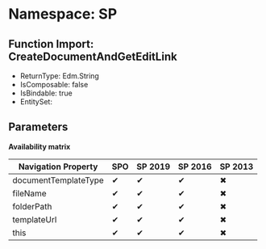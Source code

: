 # Namespace: SP

## Function Import: CreateDocumentAndGetEditLink

- ReturnType: Edm.String
- IsComposable: false
- IsBindable: true
- EntitySet: 

## Parameters

**Availability matrix**

Navigation Property | SPO | SP 2019 | SP 2016 | SP 2013
----------|-----|---------|---------|--------
documentTemplateType | ✔ | ✔ | ✔ | ✖
fileName | ✔ | ✔ | ✔ | ✖
folderPath | ✔ | ✔ | ✔ | ✖
templateUrl | ✔ | ✔ | ✔ | ✖
this | ✔ | ✔ | ✔ | ✖
